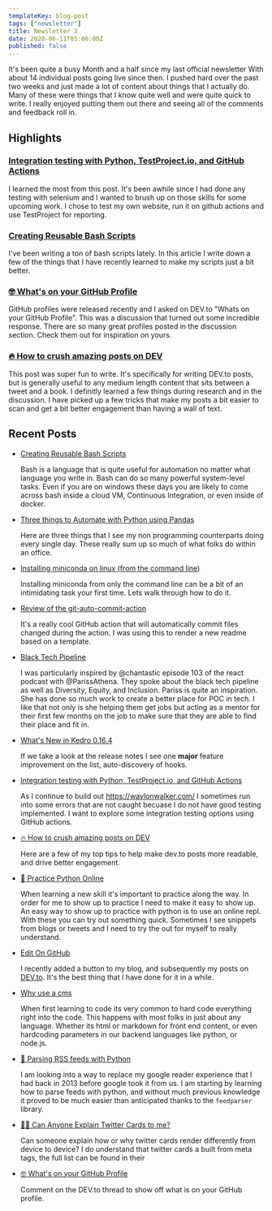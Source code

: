 ```yaml
---
templateKey: blog-post
tags: ["newsletter"]
title: Newsletter 3
date: 2020-06-11T05:00:00Z
published: false
---
```


It's been quite a busy Month and a half since my last official newsletter With about 14 individual posts going live since then. I pushed hard over the past two weeks and just made a lot of content about things that I actually do. Many of these were things that I know quite well and were quite quick to write. I really enjoyed putting them out there and seeing all of the comments and feedback roll in.

## Highlights

### [Integration testing with Python, TestProject.io, and GitHub Actions](https://waylonwalker.com/testproject-io-py-actions/)

I learned the most from this post. It's been awhile since I had done any testing with selenium and I wanted to brush up on those skills for some upcoming work. I chose to test my own website, run it on github actions and use TestProject for reporting.

### [Creating Reusable Bash Scripts](https://waylonwalker.com/reusable-bash/)

I've been writing a ton of bash scripts lately. In this article I write down a few of the things that I have recently learned to make my scripts just a bit better.

### [🤓 What's on your GitHub Profile](https://dev.to/waylonwalker/what-s-on-your-github-profile-40p3)

GitHub profiles were released recently and I asked on DEV.to "Whats on your GitHub Profile". This was a discussion that turned out some incredible response. There are so many great profiles posted in the discussion section. Check them out for inspiration on yours.

### [🔥 How to crush amazing posts on DEV](https://dev.to/waylonwalker/how-to-crush-amazing-posts-on-dev-4cgh)

This post was super fun to write. It's specifically for writing DEV.to posts, but is generally useful to any medium length content that sits between a tweet and a book. I definitly learned a few things during research and in the discussion. I have picked up a few tricks that make my posts a bit easier to scan and get a bit better engagement than having a wall of text.

## Recent Posts

- [Creating Reusable Bash Scripts](https://waylonwalker.com/reusable-bash/)

  Bash is a language that is quite useful for automation no matter what language you write in. Bash can do so many powerful system-level tasks. Even if you are on windows these days you are likely to come across bash inside a cloud VM, Continuous Integration, or even inside of docker.

- [Three things to Automate with Python using Pandas](https://waylonwalker.com/3-things-to-automate-with-python/)

  Here are three things that I see my non programming counterparts doing every single day. These really sum up so much of what folks do within an office.

- [Installing miniconda on linux (from the command line)](https://waylonwalker.com/install-miniconda/)

  Installing miniconda from only the command line can be a bit of an intimidating task your first time. Lets walk through how to do it.

- [Review of the git-auto-commit-action](https://waylonwalker.com/git-auto-commit-action-review/)

  It's a really cool GitHub action that will automatically commit files changed during the action. I was using this to render a new readme based on a template.

- [Black Tech Pipeline](https://waylonwalker.com/pariss-athena-on-black-tech-pipeline/)

  I was particularly inspired by @chantastic episode 103 of the react podcast with @ParissAthena. They spoke about the black tech pipeline as well as Diversity, Equity, and Inclusion. Pariss is quite an inspiration. She has done so much work to create a better place for POC in tech. I like that not only is she helping them get jobs but acting as a mentor for their first few months on the job to make sure that they are able to find their place and fit in.

- [What's New in Kedro 0.16.4](https://waylonwalker.com/whats-new-in-kedro-0164/)

  If we take a look at the release notes I see one **major** feature improvement on the list, auto-discovery of hooks.

- [Integration testing with Python, TestProject.io, and GitHub Actions](https://waylonwalker.com/testproject-io-py-actions/)

  As I continue to build out <https://waylonwalker.com/> I sometimes run into some errors that are not caught becuase I do not have good testing implemented. I want to explore some integration testing options using GitHub actions.

- [🔥 How to crush amazing posts on DEV](https://waylonwalker.com/crush-dev-to-posts/)

  Here are a few of my top tips to help make dev.to posts more readable, and drive better engagement.

- [🐍 Practice Python Online](https://waylonwalker.com/practice-python-online/)

  When learning a new skill it's important to practice along the way. In order for me to show up to practice I need to make it easy to show up. An easy way to show up to practice with python is to use an online repl. With these you can try out something quick. Sometimes I see snippets from blogs or tweets and I need to try the out for myself to really understand.

- [Edit On GitHub](https://waylonwalker.com/edit-on-github/)

  I recently added a button to my blog, and subsequently my posts on [DEV.to](https://dev.to/waylonwalker). It's the best thing that I have done for it in a while.

- [Why use a cms](https://waylonwalker.com/why-use-cms/)

  When first learning to code its very common to hard code everything right into the code. This happens with most folks in just about any language. Whether its html or markdown for front end content, or even hardcoding parameters in our backend languages like python, or node.js.

- [🐍 Parsing RSS feeds with Python](https://waylonwalker.com/parsing-rss-python/)

  I am looking into a way to replace my google reader experience that I had back in 2013 before google took it from us. I am starting by learning how to parse feeds with python, and without much previous knowledge it proved to be much easier than anticipated thanks to the `feedparser` library.

- [🙋‍♂️ Can Anyone Explain Twitter Cards to me?](https://waylonwalker.com/explain-twitter-cards/)

  Can someone explain how or why twitter cards render differently from device to device? I do understand that twitter cards a built from meta tags, the full list can be found in their

- [🤓 What's on your GitHub Profile](https://dev.to/waylonwalker/what-s-on-your-github-profile-40p3)

  Comment on the DEV.to thread to show off what is on your GitHub profile.
